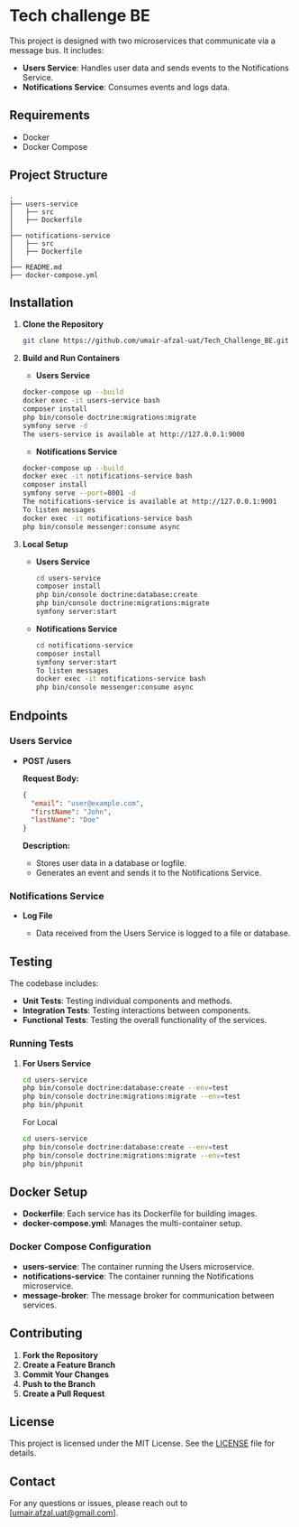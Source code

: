 # Tech challenge BE

This project is designed with two microservices that communicate via a message bus. It includes:

- **Users Service**: Handles user data and sends events to the Notifications Service.
- **Notifications Service**: Consumes events and logs data.

## Requirements

- Docker
- Docker Compose

## Project Structure

```Symfony
.
├── users-service
│   ├── src
│   ├── Dockerfile
│   
├── notifications-service
│   ├── src
│   ├── Dockerfile
│ 
├── README.md
├── docker-compose.yml

```

## Installation

1. **Clone the Repository**

   ```bash
   git clone https://github.com/umair-afzal-uat/Tech_Challenge_BE.git
   ```

2. **Build and Run Containers**

    - **Users Service**

     ```bash
     docker-compose up --build
     docker exec -it users-service bash
     composer install
     php bin/console doctrine:migrations:migrate
     symfony serve -d
     The users-service is available at http://127.0.0.1:9000
     ```
     - **Notifications Service**

     ```bash
     docker-compose up --build
     docker exec -it notifications-service bash
     composer install
     symfony serve --port=8001 -d
     The notifications-service is available at http://127.0.0.1:9001
     To listen messages
     docker exec -it notifications-service bash
     php bin/console messenger:consume async

     ```

3. **Local Setup**

   - **Users Service**

     ```bash
     cd users-service
     composer install
     php bin/console doctrine:database:create
     php bin/console doctrine:migrations:migrate
     symfony server:start
     ```

   - **Notifications Service**

     ```bash
     cd notifications-service
     composer install
     symfony server:start
     To listen messages
     docker exec -it notifications-service bash
     php bin/console messenger:consume async
     ```

## Endpoints

### Users Service

- **POST /users**

  **Request Body:**

  ```json
  {
    "email": "user@example.com",
    "firstName": "John",
    "lastName": "Doe"
  }
  ```

  **Description:**

  - Stores user data in a database or logfile.
  - Generates an event and sends it to the Notifications Service.

### Notifications Service

- **Log File**

  - Data received from the Users Service is logged to a file or database.

## Testing

The codebase includes:

- **Unit Tests**: Testing individual components and methods.
- **Integration Tests**: Testing interactions between components.
- **Functional Tests**: Testing the overall functionality of the services.

### Running Tests

1. **For Users Service**

   ```bash
   cd users-service
   php bin/console doctrine:database:create --env=test
   php bin/console doctrine:migrations:migrate --env=test
   php bin/phpunit
   ```

   For Local

   ```bash
   cd users-service
   php bin/console doctrine:database:create --env=test
   php bin/console doctrine:migrations:migrate --env=test
   php bin/phpunit
   ```

## Docker Setup

- **Dockerfile**: Each service has its Dockerfile for building images.
- **docker-compose.yml**: Manages the multi-container setup.

### Docker Compose Configuration

- **users-service**: The container running the Users microservice.
- **notifications-service**: The container running the Notifications microservice.
- **message-broker**: The message broker for communication between services.

## Contributing

1. **Fork the Repository**
2. **Create a Feature Branch**
3. **Commit Your Changes**
4. **Push to the Branch**
5. **Create a Pull Request**

## License

This project is licensed under the MIT License. See the [LICENSE](LICENSE) file for details.

## Contact

For any questions or issues, please reach out to [umair.afzal.uat@gmail.com].
